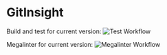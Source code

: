 # GitInsight

Build and test for current version:
![Test Workflow](https://github.com/Grumlebob/GitInsight/blob/master/.github/workflows/buildAndTest.yml/badge.svg)

Megalinter for current version:
![Megalinter Workflow](https://github.com/Grumlebob/GitInsight/blob/master/.github/workflows/mega-linter.yml/badge.svg)
